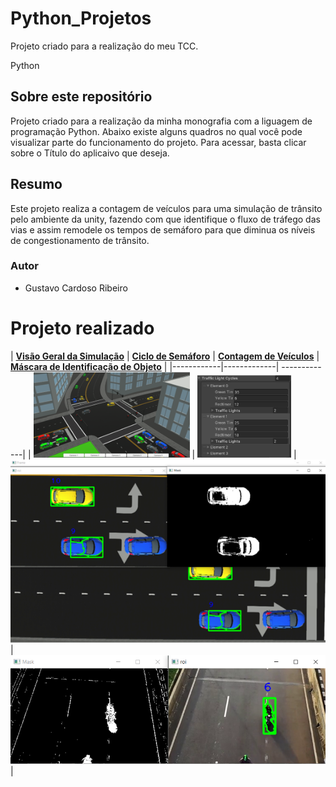 # Python_Projetos
Projeto criado para a realização do meu TCC.

Python
## Sobre este repositório
Projeto criado para a realização da minha monografia com a liguagem de programação Python. Abaixo existe alguns quadros no qual você pode visualizar parte do funcionamento do projeto. Para acessar, basta clicar sobre o Título do aplicaivo que deseja.

## Resumo
Este projeto realiza a contagem de veículos para uma simulação de trânsito pelo ambiente da unity, fazendo com que identifique o fluxo de tráfego das vias e assim remodele os tempos de semáforo para que diminua os níveis de congestionamento de trânsito.

### Autor

* Gustavo Cardoso Ribeiro
 
# Projeto realizado

 | [**Visão Geral da Simulação**](https://github.com/gutto19/Python_Projetos/tree/main/imagens)      | [**Ciclo de Semáforo**](https://github.com/gutto19/Python_Projetos/tree/main/imagens)     | [**Contagem de Veículos**](https://github.com/gutto19/Python_Projetos/tree/main/imagens)      | [**Máscara de Identificação de Objeto**](https://github.com/gutto19/Python_Projetos/tree/main/imagens)     |
|------------|-------------| -------------|
|  <img src="https://github.com/gutto19/Python_Projetos/blob/main/imagens/visao_geral.png" width="250"> |  <img src="https://github.com/gutto19/Python_Projetos/blob/main/imagens/ciclo.png" width="150"> |    <img src="https://github.com/gutto19/Python_Projetos/blob/main/imagens/contagem.png" widht="100"> |     <img src="https://github.com/gutto19/Python_Projetos/blob/main/imagens/mascara.png" widht="100">  |
